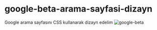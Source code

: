 # google-beta-arama-sayfasi-dizayn
Google arama sayfasını CSS kullanarak dizayn edelim
![google-beta](https://user-images.githubusercontent.com/111424675/188274259-50fa3188-c361-449f-8eb3-9c8960794729.PNG)

